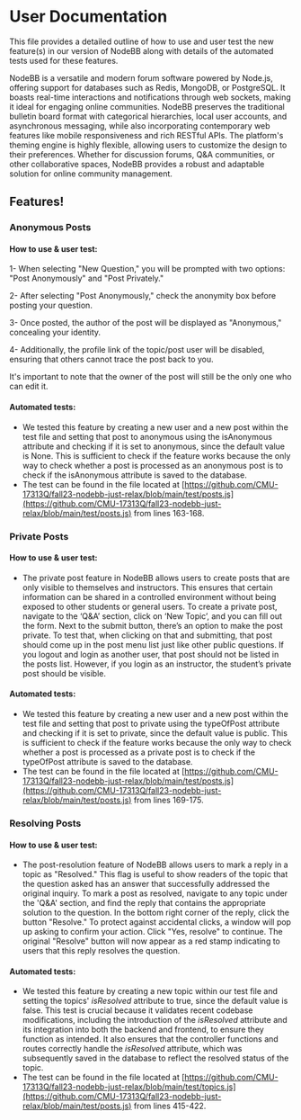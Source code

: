 # User Documentation

This file provides a detailed outline of how to use and user test the new feature(s) in our version of NodeBB along with details of the automated tests used for these features.

NodeBB is a versatile and modern forum software powered by Node.js, offering support for databases such as Redis, MongoDB, or PostgreSQL. It boasts real-time interactions and notifications through web sockets, making it ideal for engaging online communities. NodeBB preserves the traditional bulletin board format with categorical hierarchies, local user accounts, and asynchronous messaging, while also incorporating contemporary web features like mobile responsiveness and rich RESTful APIs. The platform's theming engine is highly flexible, allowing users to customize the design to their preferences. Whether for discussion forums, Q&A communities, or other collaborative spaces, NodeBB provides a robust and adaptable solution for online community management.

## Features!

### Anonymous Posts

#### How to use & user test:
1- When selecting "New Question," you will be prompted with two options: "Post Anonymously" and "Post Privately."

2- After selecting "Post Anonymously," check the anonymity box before posting your question.

3- Once posted, the author of the post will be displayed as "Anonymous," concealing your identity.

4- Additionally, the profile link of the topic/post user will be disabled, ensuring that others cannot trace the post back to you.

It's important to note that the owner of the post will still be the only one who can edit it.

#### Automated tests:
- We tested this feature by creating a new user and a new post within the test file and setting that post to anonymous using the isAnonymous attribute and checking if it is set to anonymous, since the default value is None. This is sufficient to check if the feature works because the only way to check whether a post is processed as an anonymous post is to check if the isAnonymous attribute is saved to the database.
- The test can be found in the file located at [https://github.com/CMU-17313Q/fall23-nodebb-just-relax/blob/main/test/posts.js](https://github.com/CMU-17313Q/fall23-nodebb-just-relax/blob/main/test/posts.js) from lines 163-168.

### Private Posts

#### How to use & user test:
- The private post feature in NodeBB allows users to create posts that are only visible to themselves and instructors. This ensures that certain information can be shared in a controlled environment without being exposed to other students or general users. To create a private post, navigate to the ‘Q&A’ section, click on ‘New Topic’, and you can fill out the form. Next to the submit button, there’s an option to make the post private. To test that, when clicking on that and submitting, that post should come up in the post menu list just like other public questions. If you logout and login as another user, that post should not be listed in the posts list. However, if you login as an instructor, the student’s private post should be visible.

#### Automated tests:
- We tested this feature by creating a new user and a new post within the test file and setting that post to private using the typeOfPost attribute and checking if it is set to private, since the default value is public. This is sufficient to check if the feature works because the only way to check whether a post is processed as a private post is to check if the typeOfPost attribute is saved to the database.
- The test can be found in the file located at [https://github.com/CMU-17313Q/fall23-nodebb-just-relax/blob/main/test/posts.js](https://github.com/CMU-17313Q/fall23-nodebb-just-relax/blob/main/test/posts.js) from lines 169-175.

### Resolving Posts

#### How to use & user test:
- The post-resolution feature of NodeBB allows users to mark a reply in a topic as "Resolved." This flag is useful to show readers of the topic that the question asked has an answer that successfully addressed the original inquiry. To mark a post as resolved, navigate to any topic under the 'Q&A' section, and find the reply that contains the appropriate solution to the question. In the bottom right corner of the reply, click the button "Resolve." To protect against accidental clicks, a window will pop up asking to confirm your action. Click "Yes, resolve" to continue. The original "Resolve" button will now appear as a red stamp indicating to users that this reply resolves the question.

#### Automated tests:
- We tested this feature by creating a new topic within our test file and setting the topics' _isResolved_ attribute to true, since the default value is false. This test is crucial because it validates recent codebase modifications, including the introduction of the _isResolved_ attribute and its integration into both the backend and frontend, to ensure they function as intended. It also ensures that the controller functions and routes correctly handle the _isResolved_ attribute, which was subsequently saved in the database to reflect the resolved status of the topic.
- The test can be found in the file located at [https://github.com/CMU-17313Q/fall23-nodebb-just-relax/blob/main/test/topics.js](https://github.com/CMU-17313Q/fall23-nodebb-just-relax/blob/main/test/posts.js) from lines 415-422.

